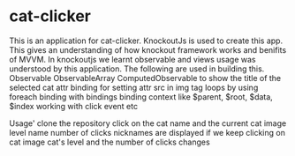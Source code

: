 cat-clicker
============================

This is an application for cat-clicker. KnockoutJs is used to create this app. This gives an understanding of how knockout framework works and benifits of MVVM. In knockoutjs we learnt observable and views  usage was understood by this application.
The following are used in building this.
Observable
ObservableArray
ComputedObservable to show the title of the selected cat
attr binding for setting attr src in img tag
loops by using foreach binding
with bindings
binding context like $parent, $root, $data, $index
working with click event etc

Usage'
clone the repository
click on the cat name and the current cat image level name number of clicks nicknames are displayed
if we keep clicking on cat image cat's level and the number of clicks changes


